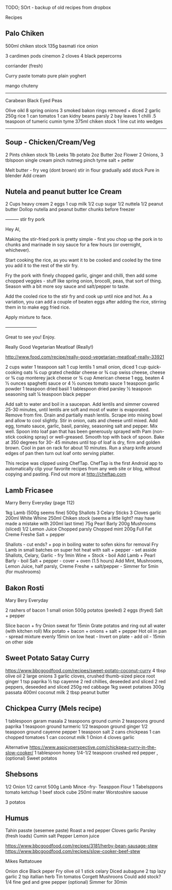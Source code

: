 TODO; SOrt - backup of old recipes from dropbox


Recipes

Palo Chiken
---------------
500ml chiken stock
135g basmati rice
onion

3 cardimen pods
cinemon
2 cloves
4 black pepercorns

corriander (fresh)

Curry paste
tomato pure
plain yoghert

mango chuteny


-------------
Carabean Black Eyed Peas

Olive oikl
8 spring onions
3 smoked bakon rings removed + diced
2 garlic
250g rice
1 can tomatos
1 can kidny beans
parsly
2 bay leaves
1 chilli
.5 teaspoon of
 tumeric
 cumin
 tyme
375ml chiken stock
1 line cut into wedges

-------------



Soup - Chicken/Cream/Veg
------
2 Pints chiken stock
1lb Leeks
1lb potato
2oz Butter
2oz Flower
2 Onions,
3 tblspoon single cream
pinch nutmeg
pinch tyme
salt + petter

Melt butter - fry veg (dont brown)
stir in flour
gradually add stock
Pure in blender
Add cream




Nutela and peanut butter Ice Cream
-----------------------------------

2 Cups heavy cream
2 eggs
1 cup milk
1/2 cup sugar
1/2 nuttela
1/2 peanut butter
Dollop nutella and peanut butter chunks before freezer

———
stir fry pork

Hey Al,

Making the stir-fried pork is pretty simple - first you chop up the pork in to chunks and marinade in soy sauce for a few hours (or overnight, whichever).  

Start cooking the rice, as you want it to be cooked and cooled by the time you add it to the rest of the stir fry.

Fry the pork with finely chopped garlic, ginger and chilli, then add some chopped veggies - stuff like spring onion, brocolli, peas, that sort of thing.  Season with a bit more soy sauce and salt/pepper to taste.

Add the cooled rice to the stir fry and cook up until nice and hot.  As a variation, you can add a couple of beaten eggs after adding the rice, stirring them in to make egg fried rice.

Apply mixture to face.


———————


Great to see you! Enjoy.

Really Good Vegetarian Meatloaf (Really!)

http://www.food.com/recipe/really-good-vegetarian-meatloaf-really-33921

2 cups water
1 teaspoon salt
1 cup lentils
1 small onion, diced
1 cup quick-cooking oats
3⁄4 cup grated cheddar cheese or 3⁄4 cup swiss cheese, cheese or 3⁄4 cup monterey jack cheese or 3⁄4 cup American cheese
1 egg, beaten
4 1⁄2 ounces spaghetti sauce or 4 1⁄2 ounces tomato sauce
1 teaspoon garlic powder
1 teaspoon dried basil
1 tablespoon dried parsley
1⁄2 teaspoon seasoning salt
1⁄4 teaspoon black pepper

Add salt to water and boil in a saucepan.
Add lentils and simmer covered 25-30 minutes, until lentils are soft and most of water is evaporated.
Remove from fire.
Drain and partially mash lentils.
Scrape into mixing bowl and allow to cool slightly.
Stir in onion, oats and cheese until mixed.
Add egg, tomato sauce, garlic, basil, parsley, seasoning salt and pepper.
Mix well.
Spoon into loaf pan that has been generously sprayed with Pam (non-stick cooking spray) or well-greased.
Smooth top with back of spoon.
Bake at 350 degrees for 30- 45 minutes until top of loaf is dry, firm and golden brown.
Cool in pan on rack for about 10 minutes.
Run a sharp knife around edges of pan then turn out loaf onto serving platter.



This recipe was clipped using ChefTap. ChefTap is the first Android app to automatically clip your favorite recipes from any web site or blog, without copying and pasting. Find out more at http://cheftap.com




Lamb Fricasee
-------------
Marry Berry Everyday (page 112)

1kg Lamb (500g seems fine)
500g Shallots
3 Celary Sticks
3 Cloves garlic
200ml White Whine
250ml Chiken stock (seems a little light? may have made a mistake with 200ml last time)
75g Pearl Barly
200g Mushrooms (sliced)
1/2 Lemon Juice
Chopped parsly
Chopped mint
200g Full Fat Creme Freshe
Salt + pepper

Shallots - cut ends? + pop in boiling water to sofen skins for removal
Fry Lamb in small batches on super hot heat with salt + pepper - set asside
Shallots, Celary, Garlic - fry 1min
Wine + Stock - boil
Add Lamb + Pearl Barly - boil
Salt + pepper - cover + oven (1.5 hours)
Add Mint, Mushrooms, Lemon Juice, half parsly, Creme Freshe + salt/pepper - Simmer for 5min (for mushrooms)


Bakon Rosti
-----------
Mary Bery Everyday

2 rashers of bacon
1 small onion
500g potatos (peeled)
2 eggs (fryed)
Salt + pepper

Slice bacon + fry
Onion sweat for 15min
Grate potatos and ring out all water (with kitchen roll)
Mix potato + bacon + onions + salt + pepper
Hot oil in pan - spread mixture evenly
15min on low heat - Invert on plate - add oil - 15min on other side


Sweet Potato Satay Curry
-----------------------
https://www.bbcgoodfood.com/recipes/sweet-potato-coconut-curry
4 tbsp olive oil
2 large onions
3 garlic cloves, crushed
thumb-sized piece root ginger
1 tsp paprika
½ tsp cayenne
2 red chillies, deseeded and sliced
2 red peppers, deseeded and sliced
250g red cabbage
1kg sweet potatoes
300g passata
400ml coconut milk
2 tbsp peanut butter


Chickpea Curry (Mels recipe)
----------------------------

1 tablespoon garam masala
2 teaspoons ground cumin
2 teaspoons ground paprika
1 teaspoon ground turmeric
1/2 teaspoon ground ginger
1/2 teaspoon ground cayenne pepper
1 teaspoon salt
2 cans chickpeas
1 can chopped tomatoes
1 can coconut milk
1 Onion
4 cloves garlic

Alternative
https://www.aspicyperspective.com/chickpea-curry-in-the-slow-cooker/
    1 tablespoon honey
    1/4-1/2 teaspoon crushed red pepper , (optional)
    Sweet potatos



Shebsons
--------

1/2 Onion
1/2 carrot
500g Lamb Mince
-fry-
Teasppon Flour
1 Tabelsppons tomato ketchup
1 beef stock cube
250ml mater
Worstoshire saouse

3 potatos


Humus
------
Tahin passte (sesemee paste)
Roast a red pepper
Cloves garlic
Parsley (fresh loads)
Cumin
salt
Pepper
Lemon juice



https://www.bbcgoodfood.com/recipes/3181/herby-bean-sausage-stew
https://www.bbcgoodfood.com/recipes/slow-cooker-beef-stew


Mikes Rattatouee

Onion dice
Black peper
Fry olive oil
1 stick celary
Diced aubagune
2 tsp lazy garlic
2 tsp itallian herb 
Tin tomatos
Corgett
Mushroons
Could add stock?
1/4 fine ged and gree pepper (optional)
Simmer for 30min